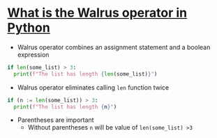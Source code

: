 # [What is the Walrus operator in Python](https://medium.com/better-programming/what-is-the-walrus-operator-in-python-5846eaeb9d95)

* Walrus operator combines an assignment statement and a boolean expression

```python
if len(some_list) > 3:
  print(f"The list has length {len(some_list)}")
```

* Walrus operator eliminates calling `len` function twice

```python
if (n := len(some_list)) > 3:
  print(f"The list has length {n}")
```

* Parentheses are important
  * Without parentheses `n` will be value of `len(some_list) >3`

